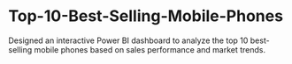 # Top-10-Best-Selling-Mobile-Phones
Designed an interactive Power BI dashboard to analyze the top 10 best-selling mobile phones based on sales performance and market trends.
